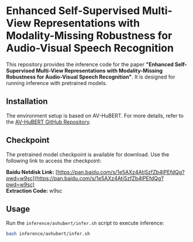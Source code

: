 # Enhanced Self-Supervised Multi-View Representations with Modality-Missing Robustness for Audio-Visual Speech Recognition

This repository provides the inference code for the paper **"Enhanced Self-Supervised Multi-View Representations with Modality-Missing Robustness for Audio-Visual Speech Recognition"**. It is designed for running inference with pretrained models.

## Installation

The environment setup is based on AV-HuBERT. For more details, refer to the [AV-HuBERT GitHub Repository](https://github.com/facebookresearch/av_hubert).

## Checkpoint

The pretrained model checkpoint is available for download. Use the following link to access the checkpoint:

**Baidu Netdisk Link:** [https://pan.baidu.com/s/1e5AXz4AtjSzfZb4lPEfdQg?pwd=w9sc](https://pan.baidu.com/s/1e5AXz4AtjSzfZb4lPEfdQg?pwd=w9sc)  
**Extraction Code:** w9sc

## Usage

Run the `inference/avhubert/infer.sh` script to execute inference:

```bash
bash inference/avhubert/infer.sh
```
